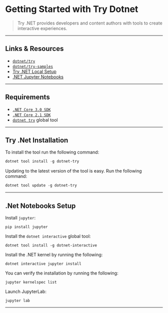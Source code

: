 # Getting Started with Try Dotnet

> Try .NET provides developers and content authors with tools to create interactive experiences.

---

## Links & Resources

* [`dotnet/try`](https://github.com/dotnet/try)
* [`dotnet/try-samples`](https://github.com/dotnet/try-samples#basics)
* [Try .NET Local Setup](https://github.com/dotnet/try/blob/master/DotNetTryLocal.md)
* [.NET Jupyter Notebooks](https://github.com/dotnet/try/blob/master/NotebooksLocalExperience.md)

---

## Requirements

* [`.NET Core 3.0 SDK`](https://dotnet.microsoft.com/download/dotnet-core/3.0)
* [`.NET Core 2.1 SDK`](https://dotnet.microsoft.com/download/dotnet-core/2.1)
* [`dotnet try`](https://www.nuget.org/packages/dotnet-try/) global tool

---

## Try .Net Installation

To install the tool run the following command:

```powershell
dotnet tool install -g dotnet-try
```

Updating to the latest version of the tool is easy. Run the following command:

```powershell
dotnet tool update -g dotnet-try
```

---

## .Net Notebooks Setup

Install `jupyter`:

`pip install jupyter`

Install the `dotnet interactive` global tool:

`dotnet tool install -g dotnet-interactive`

Install the .NET kernel by running the following:

`dotnet interactive jupyter install`

You can verify the installation by running the following:

`jupyter kernelspec list`

Launch JupyterLab:

`jupyter lab`

---
